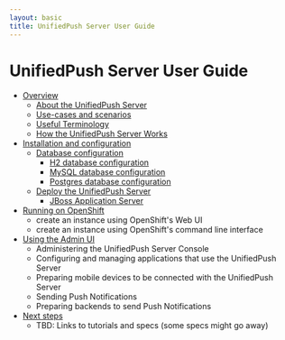 ```yaml
---
layout: basic
title: UnifiedPush Server User Guide
---
```


# UnifiedPush Server User Guide

* [Overview](overview)
  * [About the UnifiedPush Server](overview#_about_the_unifiedpush_server)
  * [Use-cases and scenarios](overview#_use_cases_and_scenarios)
  * [Useful Terminology](overview#_useful_terminology)
  * [How the UnifiedPush Server Works](overview#_how_the_unifiedpush_server_works)
* [Installation and configuration](server-installation)
  * [Database configuration](server-installation/#_database_configuration)
    * [H2 database configuration](server-installation/#_h2_database_configuration)
    * [MySQL database configuration](server-installation/#_mysql_database_configuration)
    * [Postgres database configuration](server-installation/#_postgres_database_configuration)
  * [Deploy the UnifiedPush Server](server-installation/#_deploy_the_unifiedpush_server)
    * [JBoss Application Server](server-installation/#_jboss_application_server)
* [Running on OpenShift](openshift)
  * create an instance using OpenShift's Web UI
  * create an instance using OpenShift's command line interface
* [Using the Admin UI](admin-ui)
  * Administering the UnifiedPush Server Console
  * Configuring and managing applications that use the UnifiedPush Server
  * Preparing mobile devices to be connected with the UnifiedPush Server
  * Sending Push Notifications
  * Preparing backends to send Push Notifications
* [Next steps](next)
  * TBD: Links to tutorials and specs (some specs might go away)
